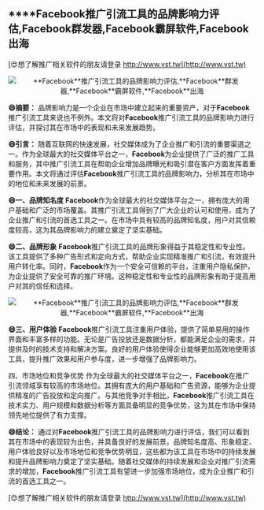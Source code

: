 ## ****Facebook**推广引流工具的品牌影响力评估,**Facebook**群发器,**Facebook**霸屏软件,**Facebook**出海**

[😍想了解推广相关软件的朋友请登录 http://www.vst.tw](http://www.vst.tw)

 <center><img src="https://vst.tw/MP4/tuiguang/png/7.png" alt="**Facebook**推广引流工具的品牌影响力评估,**Facebook**群发器,**Facebook**霸屏软件,**Facebook**出海"></center>

**😄摘要：**
品牌影响力是一个企业在市场中建立起来的重要资产，对于**Facebook**推广引流工具来说也不例外。本文将对**Facebook**推广引流工具的品牌影响力进行评估，并探讨其在市场中的表现和未来发展趋势。

**😄引言：**
随着互联网的快速发展，社交媒体成为了企业推广和引流的重要渠道之一。作为全球最大的社交媒体平台之一，**Facebook**为企业提供了广泛的推广工具和服务，其中推广引流工具在帮助企业增加品牌曝光和吸引潜在客户方面发挥着重要作用。本文将通过评估**Facebook**推广引流工具的品牌影响力，分析其在市场中的地位和未来发展的前景。

**😄一、品牌知名度**
**Facebook**作为全球最大的社交媒体平台之一，拥有庞大的用户基础和广泛的市场覆盖。其推广引流工具得到了广大企业的认可和使用，成为了企业推广和引流的首选工具之一。在市场中具有较高的品牌知名度，用户对其信赖度较高，这为其品牌影响力的建立奠定了坚实基础。

**😄二、品牌形象**
**Facebook**推广引流工具的品牌形象得益于其稳定性和专业性。该工具提供了多种广告形式和定向方式，帮助企业实现精准推广和引流，有效提升用户转化率。同时，**Facebook**作为一个安全可信赖的平台，注重用户隐私保护，为企业提供了安全可靠的推广环境。这种稳定性和专业性的品牌形象有助于提高用户对其的信任和选择。

 <center><img src="https://vst.tw/MP4/tuiguang/png/2.png" alt="**Facebook**推广引流工具的品牌影响力评估,**Facebook**群发器,**Facebook**霸屏软件,**Facebook**出海"></center>

**😄三、用户体验**
**Facebook**推广引流工具注重用户体验，提供了简单易用的操作界面和丰富多样的功能。无论是广告投放还是数据分析，都能满足企业的需求，并提供及时的技术支持和解决方案。良好的用户体验使得企业能够更加高效地使用该工具，提升推广效果和用户参与度，进一步增强了品牌影响力。

四、市场地位和竞争优势
作为全球最大的社交媒体平台之一，**Facebook**在推广引流领域享有较高的市场地位。其拥有庞大的用户基础和广告资源，能够为企业提供精准的广告投放和定向推广。与其他竞争对手相比，**Facebook**推广引流工具在技术实力、用户规模和数据分析等方面具备明显的竞争优势，这为其在市场中保持领先地位提供了有力支撑。

**😄结论：**
通过对**Facebook**推广引流工具的品牌影响力进行评估，我们可以看到其在市场中的表现较为出色，并具备良好的发展前景。品牌知名度高、形象稳定、用户体验良好以及市场地位和竞争优势明显，这些都为该工具在市场中的持续发展和提升品牌影响力奠定了坚实基础。随着社交媒体的持续发展和企业对推广引流需求的增加，**Facebook**推广引流工具有望进一步加强市场地位，成为企业推广和引流的首选工具之一。

[😍想了解推广相关软件的朋友请登录 http://www.vst.tw](http://www.vst.tw)



